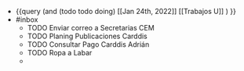 - {{query (and (todo todo doing) [[Jan 24th, 2022]] [[Trabajos U]]  ) }}
- #inbox
	- TODO Enviar correo a Secretarias CEM
	- TODO Planing Publicaciones Carddis
	- TODO Consultar Pago Carddis Adrián
	- TODO Ropa a Labar
	-
